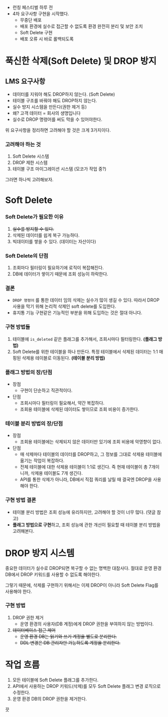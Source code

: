 - 런칭 페스티벌 하루 전
- 4차 요구사항 구현을 시작했다.
	- 무중단 배포
	- 배포 환경에 실수로 접근할 수 없도록 환경 완전히 분리 및 보안 조치
	- Soft Delete 구현
	- 배포 오류 시 바로 롤백되도록



# 푹신한 삭제(Soft Delete) 및 DROP 방지

## LMS 요구사항

- 데이터를 지워야 해도 DROP하지 않는다. (Soft Delete)
- 테이블 구조를 바꿔야 해도 DROP하지 않는다.
- 실수 방지 시스템을 만든다(권한 제거 등)
- 왜? 고객 데이터 = 회사의 생명입니다
- 실수로 DROP 명령어를 써도 막을 수 있어야한다.

위 요구사항을 정리하면 고려해야 할 것은 크게 3가지이다.

### 고려해야 하는 것

1. Soft Delete 시스템
2. DROP 제한 시스템
3. 테이블 구조 마이그레이션 시스템 (모코가 작업 중?)

그러면 하나씩 고려해보자.

# Soft Delete

### Soft Delete가 필요한 이유

1. ~~실수를 방지할 수 있다.~~
2. 삭제된 데이터를 쉽게 복구 가능하다.
3. 빅데이터를 쌓을 수 있다. (데이터는 자산이다)

### Soft Delete의 단점

1. 조회마다 필터링이 필요하기에 로직이 복잡해진다.
2. DB에 데이터가 쌓이기 때문에 조회 성능이 하락한다.

### 결론

- `DROP 명령어` 를 통한 데이터 임의 삭제는 실수가 많이 생길 수 있다. 따라서 DROP 사용을 막기 위해 논리적 삭제인 soft delete를 도입한다.
- 휴지통 기능 구현같은 기능적인 부분을 위해 도입하는 것은 절대 아니다.

### 구현 방법들

1. 테이블에 `is_deleted` 같은 플래그를 추가해서, 조회시마다 필터링한다. **(플래그 방법)**
2. Soft Delete를 위한 테이블을 하나 만든다. 특정 테이블에서 삭제된 데이터는 1:1 매핑된 삭제용 테이블로 이동된다. **(테이블 분리 방법)**

### 플래그 방법의 장/단점

- 장점
    - 구현이 단순하고 직관적이다.
- 단점
    - 조회시마다 필터링이 필요해서, 약간 복잡하다.
    - 조회용 테이블에 삭제된 데이터도 쌓이므로 조회 비용이 증가한다.

### 테이블 분리 방법의 장/단점

- 장점
    - 조회용 테이블에는 삭제되지 않은 데이터만 있기에 조회 비용에 악영향이 없다.
- 단점
    - 매 삭제마다 테이블의 데이터를 DROP하고, 그 정보를 그대로 삭제용 테이블에 옮기는 작업이 복잡하다.
    - 전체 테이블에 대한 삭제용 테이블이 1:1로 생긴다. 즉 현재 테이블이 총 7개이니까, 삭제용 테이블도 7개 생긴다.
    - API를 통한 삭제가 아니라, DB에서 직접 쿼리를 날릴 때 결국엔 DROP을 사용해야 한다.

### 구현 방법 결론

- 테이블 분리 방법은 조회 성능에 유리하지만, 고려해야 할 것이 너무 많다. (댓글 참고)
- **플래그 방법으로 구현**하고, 조회 성능에 관한 개선이 필요할 때 테이블 분리 방법을 고려해본다.

# DROP 방지 시스템

중요한 데이터가 실수로 DROP되면 복구할 수 없는 명백한 대참사다. 절대로 운영 환경 DB에서 DROP 키워드를 사용할 수 없도록 해야한다.

그렇기 때문에, 삭제를 구현하기 위해서는 이제 DROP이 아니라 Soft Delete Flag를 사용해야 한다.

### 구현 방법

1. DROP 권한 제거
    - 운영 환경의 사용자(DB 계정)에게 DROP 권한을 부여하지 않는 방법이다.
2. ~~데이터베이스 접근 제어~~
    - ~~운영 환경 DB는 읽기와 쓰기 계정을 별도로 분리한다.~~
    - ~~DDL 변경은 DB 관리자만 가능하도록 계정을 분리한다.~~

# 작업 흐름

1. 모든 테이블에 Soft Delete 플래그를 추가한다.
2. API에서 사용하는 DROP 키워드(삭제)를 모두 Soft Delete 플래그 변경 로직으로 수정한다.
3. 운영 환경 DB의 DROP 권한을 제거한다.

끗